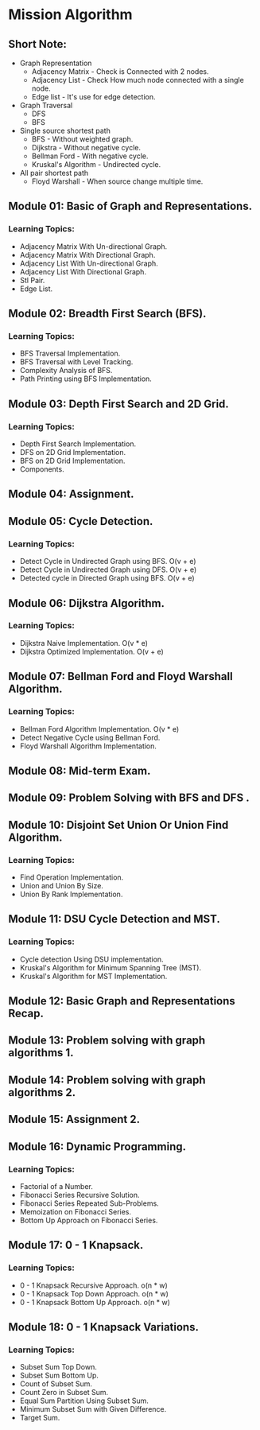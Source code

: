 # Mission Algorithm

## Short Note:
- Graph Representation
    - Adjacency Matrix - Check is Connected with 2 nodes.
    - Adjacency List - Check How much node connected with a single node.
    - Edge list - It's use for edge detection. 
- Graph Traversal
    - DFS
    - BFS
- Single source shortest path
    - BFS - Without weighted graph.
    - Dijkstra - Without negative cycle.
    - Bellman Ford - With negative cycle.
    - Kruskal's Algorithm - Undirected cycle.
- All pair shortest path
    - Floyd Warshall - When source change multiple time.


## Module 01: Basic of Graph and Representations.
### Learning Topics: 
- Adjacency Matrix With Un-directional Graph. 
- Adjacency Matrix With Directional Graph. 
- Adjacency List With Un-directional Graph. 
- Adjacency List With Directional Graph. 
- Stl Pair. 
- Edge List. 

## Module 02: Breadth First Search (BFS).
### Learning Topics: 
- BFS Traversal Implementation.
- BFS Traversal with Level Tracking.
- Complexity Analysis of BFS.
- Path Printing using BFS Implementation.

## Module 03: Depth First Search and 2D Grid.
### Learning Topics: 
- Depth First Search Implementation.
- DFS on 2D Grid Implementation.
- BFS on 2D Grid Implementation.
- Components.

## Module 04: Assignment.

## Module 05: Cycle Detection.
### Learning Topics: 
- Detect Cycle in Undirected Graph using BFS. O(v + e)
- Detect Cycle in Undirected Graph using DFS. O(v + e)
- Detected cycle in Directed Graph using BFS. O(v + e)

## Module 06: Dijkstra Algorithm.
### Learning Topics: 
- Dijkstra Naive Implementation. O(v * e)
- Dijkstra Optimized Implementation. O(v + e)

## Module 07: Bellman Ford and Floyd Warshall Algorithm.
### Learning Topics: 
- Bellman Ford Algorithm Implementation. O(v * e)
- Detect Negative Cycle using Bellman Ford.
- Floyd Warshall Algorithm Implementation.

## Module 08:  Mid-term Exam.

## Module 09: Problem Solving with BFS and DFS .

## Module 10: Disjoint Set Union Or Union Find Algorithm.
### Learning Topics: 
- Find Operation Implementation.
- Union and Union By Size.
- Union By Rank Implementation.

## Module 11: DSU Cycle Detection and MST.
### Learning Topics: 
- Cycle detection Using DSU implementation.
- Kruskal's Algorithm for Minimum Spanning Tree (MST).
- Kruskal's Algorithm for MST Implementation.

## Module 12: Basic Graph and Representations Recap.
## Module 13: Problem solving with graph algorithms 1.
## Module 14: Problem solving with graph algorithms 2.
## Module 15: Assignment 2.

## Module 16: Dynamic Programming.
### Learning Topics: 
- Factorial of a Number.
- Fibonacci Series Recursive Solution.
- Fibonacci Series Repeated Sub-Problems.
- Memoization on Fibonacci Series.
- Bottom Up Approach on Fibonacci Series.

## Module 17: 0 - 1 Knapsack.
### Learning Topics: 
- 0 - 1 Knapsack Recursive Approach. o(n * w)
- 0 - 1 Knapsack Top Down Approach. o(n * w)
- 0 - 1 Knapsack Bottom Up Approach. o(n * w)

## Module 18: 0 - 1 Knapsack Variations.
### Learning Topics: 
- Subset Sum Top Down.
- Subset Sum Bottom Up.
- Count of Subset Sum.
- Count Zero in Subset Sum.
- Equal Sum Partition Using Subset Sum.
- Minimum Subset Sum with Given Difference.
- Target Sum.